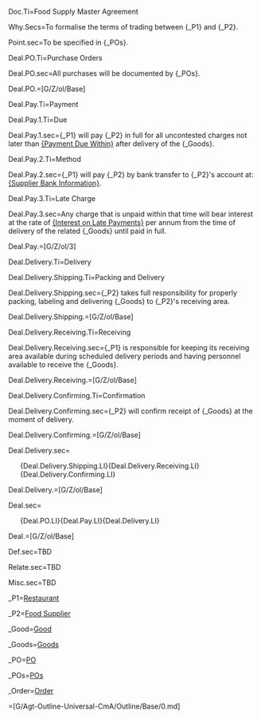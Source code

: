 Doc.Ti=Food Supply Master Agreement

Why.Secs=To formalise the terms of trading between {_P1} and {_P2}.

Point.sec=To be specified in {_POs}.

Deal.PO.Ti=Purchase Orders

Deal.PO.sec=All purchases will be documented by {_POs}.

Deal.PO.=[G/Z/ol/Base]

Deal.Pay.Ti=Payment

Deal.Pay.1.Ti=Due

Deal.Pay.1.sec={_P1} will pay {_P2} in full for all uncontested charges not later than <u>{Payment Due Within}</u> after delivery of the {_Goods}.

Deal.Pay.2.Ti=Method

Deal.Pay.2.sec={_P1} will pay {_P2} by bank transfer to {_P2}'s account at: <u>{Supplier Bank Information}</u>. 

Deal.Pay.3.Ti=Late Charge

Deal.Pay.3.sec=Any charge that is unpaid within that time will bear interest at the rate of <u>{Interest on Late Payments}</u> per annum from the time of delivery of the related {_Goods} until paid in full. 

Deal.Pay.=[G/Z/ol/3]

Deal.Delivery.Ti=Delivery

Deal.Delivery.Shipping.Ti=Packing and Delivery

Deal.Delivery.Shipping.sec={_P2} takes full responsibility for properly packing, labeling and delivering {_Goods} to {_P2}'s receiving area.

Deal.Delivery.Shipping.=[G/Z/ol/Base]

Deal.Delivery.Receiving.Ti=Receiving

Deal.Delivery.Receiving.sec={_P1} is responsible for keeping its receiving area available during scheduled delivery periods and having personnel available to receive the {_Goods}.

Deal.Delivery.Receiving.=[G/Z/ol/Base]

Deal.Delivery.Confirming.Ti=Confirmation

Deal.Delivery.Confirming.sec={_P2} will confirm receipt of {_Goods} at the moment of delivery.

Deal.Delivery.Confirming.=[G/Z/ol/Base]

Deal.Delivery.sec=<ol class="secs-and">{Deal.Delivery.Shipping.LI}{Deal.Delivery.Receiving.LI}{Deal.Delivery.Confirming.LI}</ol>

Deal.Delivery.=[G/Z/ol/Base]

Deal.sec=<ol class="secs-and">{Deal.PO.LI}{Deal.Pay.LI}{Deal.Delivery.LI}</ol>

Deal.=[G/Z/ol/Base]

Def.sec=TBD

Relate.sec=TBD

Misc.sec=TBD

_P1=<a href="#" class="definedterm">Restaurant</a>

_P2=<a href="#" class="definedterm">Food Supplier</a>

_Good=<a href="#" class="definedterm">Good</a>

_Goods=<a href="#" class="definedterm">Goods</a>

_PO=<a href="#" class="definedterm">PO</a>

_POs=<a href="#" class="definedterm">POs</a>


_Order=<a href="#" class="definedterm">Order</a>

=[G/Agt-Outline-Universal-CmA/Outline/Base/0.md]